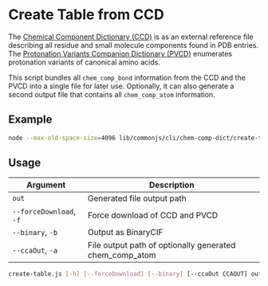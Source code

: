 # Create Table from CCD
The [Chemical Component Dictionary (CCD)](https://www.wwpdb.org/data/ccd) is as an external reference file describing 
all residue and small molecule components found in PDB entries. The 
[Protonation Variants Companion Dictionary (PVCD)](https://www.wwpdb.org/data/ccd) enumerates protonation variants of
canonical amino acids.

This script bundles all `chem_comp_bond` information from the CCD and the PVCD into a single file for later use.
Optionally, it can also generate a second output file that contains all `chem_comp_atom` information.

## Example
```sh
node --max-old-space-size=4096 lib/commonjs/cli/chem-comp-dict/create-table.js build/data/ccb.bcif -b
```

## Usage
| Argument | Description |
| --- | --- |
| `out` | Generated file output path |
| `--forceDownload`, `-f` | Force download of CCD and PVCD |
| `--binary`, `-b` | Output as BinaryCIF |
| `--ccaOut`, `-a` | File output path of optionally generated chem_comp_atom |

```sh
create-table.js [-h] [--forceDownload] [--binary] [--ccaOut CCAOUT] out
```